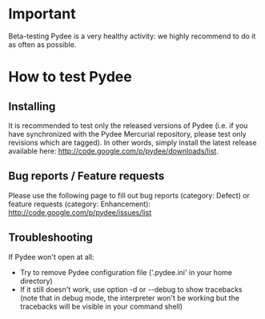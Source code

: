 # Important #

Beta-testing Pydee is a very healthy activity: we highly recommend to do it as often as possible.


# How to test Pydee #

## Installing ##

It is recommended to test only the released versions of Pydee (i.e. if you have synchronized with the Pydee Mercurial repository, please test only revisions which are tagged). In other words, simply install the latest release available here: http://code.google.com/p/pydee/downloads/list.

## Bug reports / Feature requests ##

Please use the following page to fill out bug reports (category: Defect) or feature requests (category: Enhancement): http://code.google.com/p/pydee/issues/list

## Troubleshooting ##

If Pydee won't open at all:

  * Try to remove Pydee configuration file ('.pydee.ini' in your home directory)
  * If it still doesn't work, use option -d or --debug to show tracebacks (note that in debug mode, the interpreter won't be working but the tracebacks will be visible in your command shell)